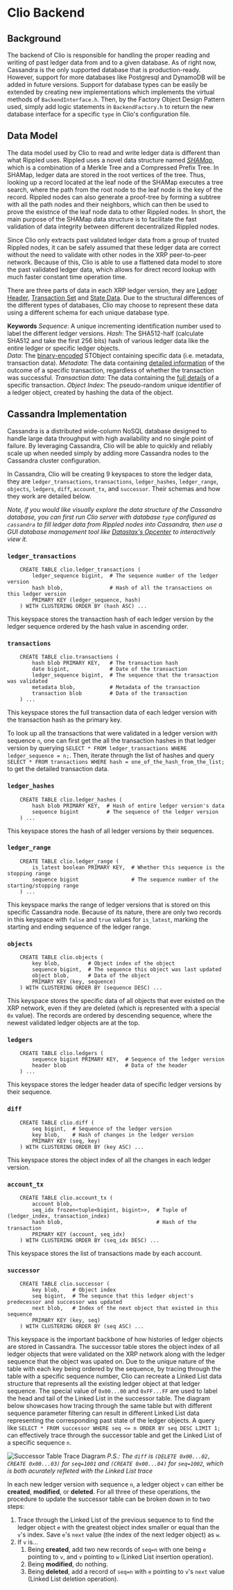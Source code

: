 ﻿# Clio Backend
## Background
The backend of Clio is responsible for handling the proper reading and writing of past ledger  data from and to a given database. As of right now, Cassandra is the only supported database that is production-ready. However, support for more databases like Postgresql and DynamoDB will be added in future versions. Support for database types can be easily be extended by creating new implementations which implements the virtual methods of `BackendInterface.h`. Then, by the Factory Object Design Pattern used, simply add logic statements in `BackendFactory.h` to return the  new database interface for a specific `type` in Clio's configuration file. 

## Data Model
The data model used by Clio to read and write ledger data is different than what Rippled uses. Rippled uses a novel data structure named [*SHAMap*](https://github.com/ripple/rippled/blob/master/src/ripple/shamap/README.md), which is a combination of a Merkle Tree and a Compressed Prefix Tree. In SHAMap, ledger data are stored in the root vertices of the tree. Thus, looking up a record located at the leaf node of the SHAMap executes a tree search, where the path from the root node to the leaf node is the key of the record. Rippled nodes can also generate a proof-tree by forming a subtree with all the path nodes and their neighbors, which can then be used to prove the existnce of the leaf node data to other Rippled nodes. In short, the main purpose of the SHAMap data structure is to facilitate the fast validation of data integrity between different decentralized Rippled nodes.

Since Clio only extracts past validated ledger data from a group of trusted Rippled nodes, it can be safely assumed that these ledger data are correct without the need to validate with other  nodes in the XRP peer-to-peer network. Because of this, Clio is able to use a flattened data model to store the past validated ledger data, which allows for direct record lookup with much faster constant time operation time. 

There are three parts of data in each XRP ledger version, they are [Ledger Header](https://xrpl.org/ledger-header.html), [Transaction Set](https://xrpl.org/transaction-formats.html) and [State Data](https://xrpl.org/ledger-object-types.html). Due to the structural differences of the different types of databases, Clio may choose to represent these data using a different schema for each unique database type. 

**Keywords**
*Sequence*: A unique incrementing identification number used to label the different ledger versions.
*Hash*: The SHA512-half (calculate SHA512 and take the first 256 bits) hash of various ledger data like the entire ledger or specific ledger objects.  
*Data*: The  [binary-encoded](https://xrpl.org/serialization.html) STObject  containing specific data (i.e. metadata, transaction data).
*Metadata*: The data containing [detailed information](https://xrpl.org/transaction-metadata.html#transaction-metadata) of the outcome of a specific transaction, regardless of whether the transaction was successful.
*Transaction data*:  The data containing the [full details](https://xrpl.org/transaction-common-fields.html) of a specific transaction. 
*Object Index*: The pseudo-random unique identifier of a ledger object, created by hashing the data of the object.

 

## Cassandra Implementation
Cassandra is a distributed wide-column NoSQL database designed to handle large data throughput with high availability and no single point of failure. By leveraging Cassandra, Clio will be able to quickly and reliably scale up when needed simply by adding more Cassandra nodes to the Cassandra cluster configuration.

In Cassandra, Clio will be creating 9 keyspaces to store the ledger data, they are `ledger_transactions`, `transactions`, `ledger_hashes`, `ledger_range`, `objects`, `ledgers`, `diff`, `account_tx`, and `successor`.  Their schemas and how they work are detailed below.

*Note, if you would like visually explore the data structure of the Cassandra database, you can first run Clio server with database `type` configured as `cassandra` to fill ledger data from Rippled nodes into Cassandra, then use a GUI database management tool like [Datastax's Opcenter](https://docs.datastax.com/en/install/6.0/install/opscInstallOpsc.html) to interactively view it.* 


### `ledger_transactions`
```
	CREATE TABLE clio.ledger_transactions (  
		ledger_sequence bigint,  # The sequence number of the ledger version
		hash blob,               # Hash of all the transactions on this ledger version
		PRIMARY KEY (ledger_sequence, hash)  
	) WITH CLUSTERING ORDER BY (hash ASC) ...
 ```
This keyspace stores the transaction hash of each ledger version by the ledger sequence ordered by the hash value in ascending order. 

### `transactions`
```
	CREATE TABLE clio.transactions (  
		hash blob PRIMARY KEY,   # The transaction hash
		date bigint,             # Date of the transaction
		ledger_sequence bigint,  # The sequence that the transaction  was validated
		metadata blob,           # Metadata of the transaction
		transaction blob         # Data of the transaction
	) ...
 ```
This keyspace stores the full transaction data of each ledger version with the transaction hash as the primary key.

To look up all the transactions that were validated in a ledger version with sequence `n`, one can first get the all the transaction hashes in that ledger version by querying `SELECT * FROM ledger_transactions WHERE ledger_sequence = n;`. Then, iterate through the list of hashes and query `SELECT * FROM transactions WHERE hash = one_of_the_hash_from_the_list;` to get the detailed transaction data.  

### `ledger_hashes`
```
    CREATE TABLE clio.ledger_hashes (
	    hash blob PRIMARY KEY,  # Hash of entire ledger version's data
	    sequence bigint         # The sequence of the ledger version
    ) ...
 ```
This keyspace stores the hash of all ledger versions by their sequences. 
### `ledger_range`
```
    CREATE TABLE clio.ledger_range (
	    is_latest boolean PRIMARY KEY,  # Whether this sequence is the stopping range
	    sequence bigint                 # The sequence number of the starting/stopping range
    ) ...
 ```
This keyspace marks the range of ledger versions that is stored on this specific Cassandra node.  Because of its nature, there are only two records in this keyspace with `false` and `true` values for `is_latest`, marking the starting and ending sequence of the ledger range.

### `objects`
```
    CREATE TABLE clio.objects (
	    key blob,         # Object index of the object
	    sequence bigint,  # The sequence this object was last updated
	    object blob,      # Data of the object
	    PRIMARY KEY (key, sequence)
    ) WITH CLUSTERING ORDER BY (sequence DESC) ...
 ```
This keyspace stores the specific data of all objects that ever existed on the XRP network, even if they are deleted (which is represented with a special `0x` value). The records are ordered by descending sequence, where the newest validated ledger objects are at the top.

### `ledgers`
```
    CREATE TABLE clio.ledgers (
	    sequence bigint PRIMARY KEY,  # Sequence of the ledger version
	    header blob                   # Data of the header
    ) ...
 ```
This keyspace stores the ledger header data of specific ledger versions by their sequence.

### `diff`
```
    CREATE TABLE clio.diff (
	    seq bigint,  # Sequence of the ledger version
	    key blob,    # Hash of changes in the ledger version
	    PRIMARY KEY (seq, key)
    ) WITH CLUSTERING ORDER BY (key ASC) ...
 ```
This keyspace stores the object index of all the changes in each ledger version.

### `account_tx`
```
    CREATE TABLE clio.account_tx (
	    account blob,
	    seq_idx frozen<tuple<bigint, bigint>>,  # Tuple of (ledger_index, transaction_index)
	    hash blob,                              # Hash of the transaction
	    PRIMARY KEY (account, seq_idx)
    ) WITH CLUSTERING ORDER BY (seq_idx DESC) ...
 ```
This keyspace stores the list of transactions made by each account. 


### `successor`
```
    CREATE TABLE clio.successor (
	    key blob,    # Object index
	    seq bigint,  # The sequnce that this ledger object's predecessor and successor was updated
	    next blob,   # Index of the next object that existed in this sequence
	    PRIMARY KEY (key, seq)
    ) WITH CLUSTERING ORDER BY (seq ASC) ...
  ```
This keyspace is the important backbone of how histories of ledger objects are stored in Cassandra. The successor table stores the object index of all ledger objects that were validated on the XRP network along with the ledger sequence that the object was upated on. Due to the unique nature of the table with each key being ordered by the sequence, by tracing through the table with a specific sequence number, Clio can recreate a Linked List data structure that represents all the existing ledger object at that ledger sequence. The special value of `0x00...00` and `0xFF...FF` are used to label the head and tail of the Linked List in the successor table. The diagram below showcases how tracing through the same table but with different sequence parameter filtering can result in different Linked List data representing the corresponding past state of the ledger objects. A query like `SELECT * FROM successor WHERE seq <= n ORDER BY seq DESC LIMIT 1;` can effectively trace through the successor table and get the Linked List of a specific sequence `n`.

![Successor Table Trace Diagram](README.png)
*P.S.: The `diff` is `(DELETE 0x00...02, CREATE 0x00...03)` for `seq=1001` and `(CREATE 0x00...04)` for `seq=1002`, which is both acurately refleted with the Linked List trace*

In each new ledger version with sequence `n`, a ledger object `v` can either be **created**, **modified**, or **deleted**. For all three of these operations, the procedure to update the successor table can be broken down in to two steps: 
 1. Trace through the Linked List of the previous sequence to to find the ledger object `e` with the greatest object index smaller or equal than the `v`'s index. Save `e`'s `next` value (the index of the next ledger object) as `w`.
 2.  If `v` is...
	 1. Being **created**, add two new records of `seq=n` with one being `e` pointing to `v`, and `v` pointing to `w` (Linked List insertion operation).
	 2. Being **modified**, do nothing.
	 3. Being **deleted**, add a record of `seq=n` with `e` pointing to `v`'s `next` value (Linked List deletion operation). 



